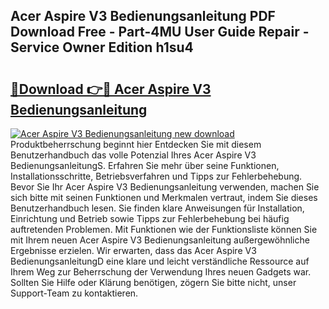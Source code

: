 ## Acer Aspire V3 Bedienungsanleitung PDF Download Free - Part-4MU User Guide Repair - Service Owner Edition h1su4

# <h2><a href="http://df58h2.blite.top/?on=Acer+Aspire+V3+Bedienungsanleitung">🔗Download 👉🔴 Acer Aspire V3 Bedienungsanleitung</a></h2>

[![Acer Aspire V3 Bedienungsanleitung new download](https://i.imgur.com/lujVjoI.png)](http://df58h2.blite.top/?on=Acer+Aspire+V3+Bedienungsanleitung)
Produktbeherrschung beginnt hier Entdecken Sie mit diesem Benutzerhandbuch das volle Potenzial Ihres Acer Aspire V3 BedienungsanleitungS. Erfahren Sie mehr über seine Funktionen, Installationsschritte, Betriebsverfahren und Tipps zur Fehlerbehebung. Bevor Sie Ihr Acer Aspire V3 Bedienungsanleitung verwenden, machen Sie sich bitte mit seinen Funktionen und Merkmalen vertraut, indem Sie dieses Benutzerhandbuch lesen. Sie finden klare Anweisungen für Installation, Einrichtung und Betrieb sowie Tipps zur Fehlerbehebung bei häufig auftretenden Problemen. Mit Funktionen wie der Funktionsliste können Sie mit Ihrem neuen Acer Aspire V3 Bedienungsanleitung außergewöhnliche Ergebnisse erzielen. Wir erwarten, dass das Acer Aspire V3 BedienungsanleitungD eine klare und leicht verständliche Ressource auf Ihrem Weg zur Beherrschung der Verwendung Ihres neuen Gadgets war. Sollten Sie Hilfe oder Klärung benötigen, zögern Sie bitte nicht, unser Support-Team zu kontaktieren.
